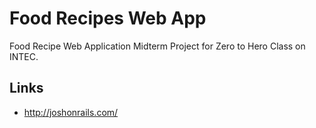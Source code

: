Food Recipes Web App
=====================

Food Recipe Web Application Midterm Project for Zero to Hero Class on INTEC.

Links
---------

- http://joshonrails.com/
